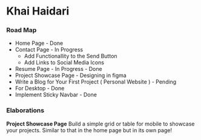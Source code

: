 # **Khai Haidari**

### **Road Map**

- Home Page - Done
- Contact Page - In Progress
  - Add Functionallity to the Send Button
  - Add Links to Social Media Icons
- Resume Page - In Progress - Done
- Project Showcase Page - Designing in figma
- Write a Blog for Your First Project ( Personal Website ) - Pending
- For Desktop - Done
- Implement Sticky Navbar - Done

### **Elaborations**

**Project Showcase Page**
Build a simple grid or table for mobile to showcase your projects. Similar to that in the home page but in its own page!
